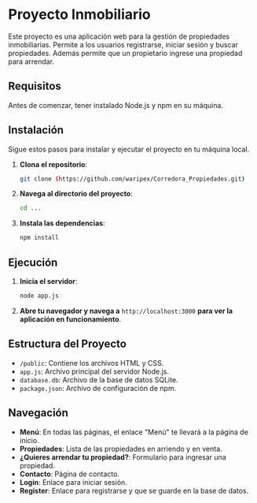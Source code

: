 # Proyecto Inmobiliario

Este proyecto es una aplicación web para la gestión de propiedades inmobiliarias. Permite a los usuarios registrarse, iniciar sesión y buscar propiedades. Además permite que un propietario
ingrese una propiedad para arrendar.

## Requisitos

Antes de comenzar, tener instalado Node.js y npm en su máquina. 

## Instalación

Sigue estos pasos para instalar y ejecutar el proyecto en tu máquina local.

1. **Clona el repositorio**:
    ```bash
    git clone (https://github.com/waripex/Corredora_Propiedades.git)
    ```

2. **Navega al directorio del proyecto**:
    ```bash
    cd ...
    ```

3. **Instala las dependencias**:
    ```bash
    npm install
    ```

## Ejecución

1. **Inicia el servidor**:
    ```bash
    node app.js
    ```

2. **Abre tu navegador y navega a** `http://localhost:3000` **para ver la aplicación en funcionamiento**.

## Estructura del Proyecto 

- `/public`: Contiene los archivos HTML y CSS.
- `app.js`: Archivo principal del servidor Node.js.
- `database.db`: Archivo de la base de datos SQLite.
- `package.json`: Archivo de configuración de npm.

## Navegación

- **Menú**: En todas las páginas, el enlace "Menú" te llevará a la página de inicio.
- **Propiedades**: Lista de las propiedades en arriendo y en venta.
- **¿Quieres arrendar tu propiedad?**: Formulario para ingresar una propiedad.
- **Contacto**: Página de contacto.
- **Login**: Enlace para iniciar sesión.
- **Register**: Enlace para registrarse y que se guarde en la base de datos.
